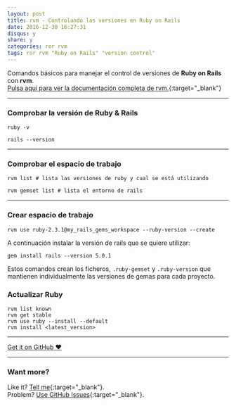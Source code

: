 ```yaml
---
layout: post
title: rvm - Controlando las versiones en Ruby on Rails
date: 2016-12-30 16:27:31
disqus: y
share: y
categories: ror rvm
tags: ror rvm "Ruby on Rails" "version control"
---
```


Comandos básicos para manejar el control de versiones de **Ruby on Rails** con **rvm**.<br>
[Pulsa aquí para ver la documentación completa de rvm.](https://rvm.io){:target="_blank"}

---

### Comprobar la versión de Ruby & Rails

`ruby -v`

`rails --version`

---

### Comprobar el espacio de trabajo

`rvm list # lista las versiones de ruby y cual se está utilizando`

`rvm gemset list # lista el entorno de rails`

---

### Crear espacio de trabajo

``rvm use ruby-2.3.1@my_rails_gems_workspace --ruby-version --create``

A continuación instalar la versión de rails que se quiere utilizar:

``gem install rails --version 5.0.1``

Estos comandos crean los ficheros, `.ruby-gemset` y `.ruby-version`
que mantienen individualmente las versiones de gemas para cada proyecto.

### Actualizar Ruby
```
rvm list known
rvm get stable
rvm use ruby --install --default
rvm install <latest_version>
```

---

<a href="https://github.com/mariope/apuntes" target="_blank" class="big-button gray">Get it on GitHub &hearts;</a>

---

### Want more?

Like it? [Tell me](http://twitter.com/mariodevelop){:target="_blank"}.<br/>
Problem? [Use GitHub Issues](https://github.com/mariope/apuntes/issues){:target="_blank"}.
